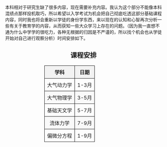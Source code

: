 本科相对于研究生缺了很多内容，现在需要补充内容。我认为这个部分不能像本科混绩点那样投机取巧，所以希望以入学考试为机会把自己彻底吃透这部分基础课程内容，同时我也将会重新以学徒的身份学东西，来以现在的认知和心智再次分析一些有关于教育学的内容，从而获知一些大众学习上存在的问题。（因为我一直想不通为什么中学学的很吃力，各种无根据的归因是不严谨的，所以找个机会也从学徒开始对自己进行观察分析）时间安排如下。
<html lang="zh">
<head>
    <meta charset="UTF-8">
    <meta name="viewport" content="width=device-width, initial-scale=1.0">
    <title>课程安排</title>
    <style>
        table {
            width: 50%;
            border-collapse: collapse;
            margin: 20px auto;
        }
        th, td {
            border: 1px solid #000;
            text-align: center;
            padding: 8px;
        }
        th {
            background-color: #f2f2f2;
        }
        tr:nth-child(even) {
            background-color: #f9f9f9;
        }
    </style>
</head>
<body>
    <h2 style="text-align: center;">课程安排</h2>
    <table>
        <thead>
            <tr>
                <th>学科</th>
                <th>日期</th>
            </tr>
        </thead>
        <tbody>
            <tr>
                <td>大气动力学</td>
                <td>1-3月</td>
            </tr>
            <tr>
                <td>大气物理学</td>
                <td>3-5月</td>
            </tr>
            <tr>
                <td>基础天文学</td>
                <td>5-7月</td>
            </tr>
            <tr>
                <td>流体力学</td>
                <td>7-9月</td>
            </tr>
            <tr>
                <td>偏微分方程</td>
                <td>1-9月</td>
            </tr>
        </tbody>
    </table>
</body>
</html>
